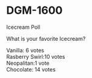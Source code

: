 # DGM-1600

Icecream Poll

What is your favorite Icecream?

Vanilla: 6 votes<br/>
Rasberry Swirl:10 votes<br/>
Neopalitan:1 vote<br/>
Chocolate: 14 votes
